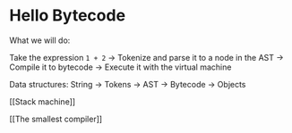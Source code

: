 # Hello Bytecode

What we will do:

Take the expression `1 + 2` -> Tokenize and parse it to a node in the AST -> Compile it to bytecode -> Execute it with the virtual machine

Data structures: String -> Tokens -> AST -> Bytecode -> Objects

[[Stack machine]]

[[The smallest compiler]]
